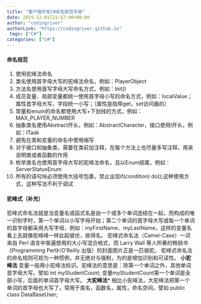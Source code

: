 ```yaml
---
title: "客户端开发C#命名规范手册"
date: 2019-12-01T21:57:40+08:00
author: "codingriver"
authorLink: "https://codingriver.github.io"
 tags: ["C#"]
categories: ["C#"]
---
```


<!--more-->



#### 命名规范
1.	使用驼峰法命名
2.	类名使用首字母大写的驼峰法命名，例如：PlayerObject
3.	方法名使用首写字母大写命名方式，例如：Init()
4.	成员变量、局部变量都统一使用首字母小写的命名方式，例如：localValue；属性首字母大写，字段统一小写；（属性是指带get，set访问器的）
5.	常量和enum的命名都使用大写+下划线的方式，例如：MAX_PLAYER_NUMBER
6.	抽象类名使用Abstract开头，例如：AbstractCharacter，接口使用I开头，例如：ITask
7.	避免在类和变量的命名中使用缩写
8.	对于接口和抽象类，需要在类前加注释，在每个方法上也尽量多写注释，用来说明类或者函数的作用
9.	枚举类名也使用首字母大写的驼峰法命名，且以Enum结尾，例如：ServerStatusEnum
10.	所有的语句块必须使用大括号包裹，禁止出现if(condition) do();这种使用方式，这种写法不利于调试


####  驼峰式（补充）
驼峰式命名法就是当变量名或函式名是由一个或多个单词连结在一起，而构成的唯一识别字时，第一个单词以小写字母开始；第二个单词的首字母大写或每一个单词的首字母都采用大写字母，例如：myFirstName、myLastName，这样的变量名看上去就像驼峰峰一样此起彼伏，故得名。 
驼峰式命名法（Camel-Case）一词来自 Perl 语言中普遍使用的大小写混合格式，而 Larry Wall 等人所著的畅销书《Programming Perl》（O’Reilly 出版）的封面图片正是一匹骆驼。 
驼峰式命名法的命名规则可视为一种惯例，并无绝对与强制，为的是增加识别和可读性。 
**小驼峰法**
变量一般用小驼峰法标识。驼峰法的意思是：除第一个单词之外，其他单词首字母大写。譬如 
int myStudentCount; 
变量myStudentCount第一个单词是全部小写，后面的单词首字母大写。 
**大驼峰法***
相比小驼峰法，大驼峰法把第一个单词的首字母也大写了。常用于类名，函数名，属性，命名空间。譬如 
public class DataBaseUser; 

